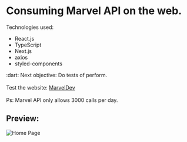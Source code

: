 # Consuming Marvel API on the web.

<div>
  <span>
      Technologies used:
      <ul>
        <li>React.js</li>
        <li>TypeScript</li>
        <li>Next.js</li>
        <li>axios</li>
        <li>styled-components</li>
      </ul>
  </span>
  
  <span>
    :dart: Next objective: Do tests of perform.
  </span>
  
  <br />
  <br />
  
  <span>
    Test the website:
    <a target="_blank" href="https://marveldev.herokuapp.com/">
       MarvelDev
    </a>
  </span>
  
  <br />
  <br />
  
  <span>    
    Ps: Marvel API only allows 3000 calls per day.
  </span>
</div>

## Preview:
<div aligin="center">
    <img src="https://user-images.githubusercontent.com/64383944/151774876-b3ba4e3c-7403-4ce4-9e43-527165851de7.png" alt="Home Page" />
</div>
